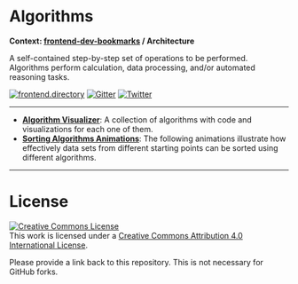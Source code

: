 # Algorithms

**Context: [frontend-dev-bookmarks](../README.md) / Architecture**

A self-contained step-by-step set of operations to be performed. Algorithms perform calculation, data processing, and&#x2F;or automated reasoning tasks.

[![frontend.directory](https://img.shields.io/badge/frontend-directory-blue.svg?style=flat-square)](http://frontend.directory/)
[![Gitter](https://img.shields.io/gitter/room/dypsilon/frontend-dev-bookmarks.svg?style=flat-square&maxAge=2592000)](https://gitter.im/dypsilon/frontend-dev-bookmarks)
[![Twitter](https://img.shields.io/badge/follow-twitter-55acee.svg?style=flat-square)](https://twitter.com/FrontendDir)

-----------------------------------------
+ **[Algorithm Visualizer](https://github.com/parkjs814/AlgorithmVisualizer)**: A collection of algorithms with code and visualizations for each one of them.
+ **[Sorting Algorithms Animations](https://www.toptal.com/developers/sorting-algorithms/)**: The following animations illustrate how effectively data sets from different starting points can be sorted using different algorithms.


------------------

# License

<a rel="license" href="http://creativecommons.org/licenses/by/4.0/"><img alt="Creative Commons License" style="border-width:0" src="https://i.creativecommons.org/l/by/4.0/88x31.png" /></a><br />This work is licensed under a <a rel="license" href="http://creativecommons.org/licenses/by/4.0/">Creative Commons Attribution 4.0 International License</a>.

Please provide a link back to this repository. This is not necessary for GitHub forks.
